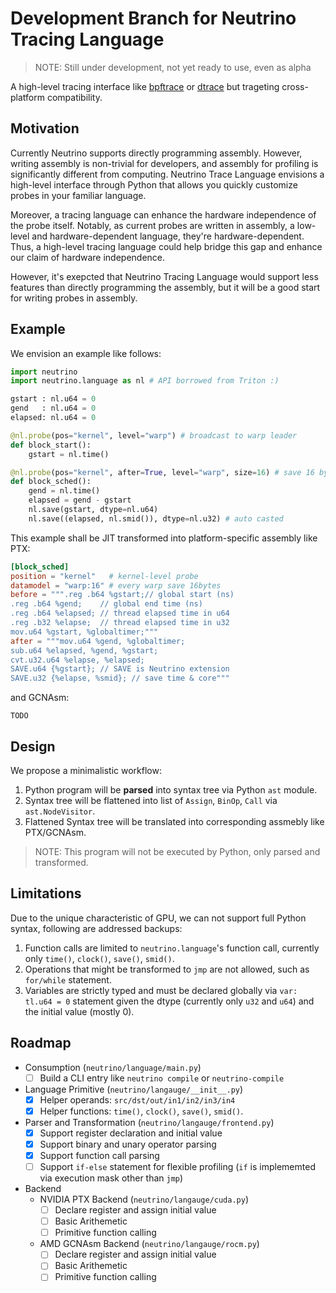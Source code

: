 # Development Branch for Neutrino Tracing Language

> NOTE: Still under development, not yet ready to use, even as alpha

A high-level tracing interface like [bpftrace](https://bpftrace.org) or [dtrace](https://dtrace.org/) but trageting cross-platform compatibility.

## Motivation

Currently Neutrino supports directly programming assembly.
However, writing assembly is non-trivial for developers, and assembly for profiling is significantly different from computing.
Neutrino Trace Language envisions a high-level interface through Python that allows you quickly customize probes in your familiar language.

Moreover, a tracing language can enhance the hardware independence of the probe itself. 
Notably, as current probes are written in assembly, a low-level and hardware-dependent language, they're hardware-dependent.
Thus, a high-level tracing language could help bridge this gap and enhance our claim of hardware independence.

However, it's exepcted that Neutrino Tracing Language would support less features than directly programming the assembly, but it will be a good start for writing probes in assembly.

## Example
We envision an example like follows:

```python
import neutrino
import neutrino.language as nl # API borrowed from Triton :)

gstart : nl.u64 = 0
gend   : nl.u64 = 0
elapsed: nl.u64 = 0

@nl.probe(pos="kernel", level="warp") # broadcast to warp leader
def block_start():
    gstart = nl.time()

@nl.probe(pos="kernel", after=True, level="warp", size=16) # save 16 bytes per warp
def block_sched():
    gend = nl.time()
    elapsed = gend - gstart 
    nl.save(gstart, dtype=nl.u64)
    nl.save((elapsed, nl.smid()), dtype=nl.u32) # auto casted
```

This example shall be JIT transformed into platform-specific assembly like PTX:
```toml
[block_sched]
position = "kernel"   # kernel-level probe
datamodel = "warp:16" # every warp save 16bytes
before = """.reg .b64 %gstart;// global start (ns)
.reg .b64 %gend;    // global end time (ns)
.reg .b64 %elapsed; // thread elapsed time in u64
.reg .b32 %elapse;  // thread elapsed time in u32
mov.u64 %gstart, %globaltimer;"""
after = """mov.u64 %gend, %globaltimer;
sub.u64 %elapsed, %gend, %gstart;
cvt.u32.u64 %elapse, %elapsed;
SAVE.u64 {%gstart}; // SAVE is Neutrino extension
SAVE.u32 {%elapse, %smid}; // save time & core"""
```

and GCNAsm:
```
TODO
```

## Design
We propose a minimalistic workflow:
1. Python program will be **parsed** into syntax tree via Python `ast` module.
2. Syntax tree will be flattened into list of `Assign`, `BinOp`, `Call` via `ast.NodeVisitor`.
3. Flattened Syntax tree will be translated into corresponding assmebly like PTX/GCNAsm.

> NOTE: This program will not be executed by Python, only parsed and transformed.

## Limitations
Due to the unique characteristic of GPU, we can not support full Python syntax, following are addressed backups:
1. Function calls are limited to `neutrino.language`'s function call, currently only `time()`, `clock()`, `save()`, `smid()`.
2. Operations that might be transformed to `jmp` are not allowed, such as `for/while` statement.
3. Variables are strictly typed and must be declared globally via `var: tl.u64 = 0` statement given the dtype (currently only `u32` and `u64`) and the initial value (mostly 0).

## Roadmap
* Consumption (`neutrino/language/main.py`)
    - [ ] Build a CLI entry like `neutrino compile` or `neutrino-compile`
* Language Primitive (`neutrino/langauge/__init__.py`)
    - [x] Helper operands: `src/dst/out/in1/in2/in3/in4`
    - [x] Helper functions: `time()`, `clock()`, `save()`, `smid()`.
* Parser and Transformation (`neutrino/langauge/frontend.py`)
    - [x] Support register declaration and initial value
    - [x] Support binary and unary operator parsing
    - [x] Support function call parsing
    - [ ] Support `if-else` statement for flexible profiling (`if` is implememted via execution mask other than `jmp`)
* Backend
    * NVIDIA PTX Backend (`neutrino/langauge/cuda.py`)
        - [ ] Declare register and assign initial value
        - [ ] Basic Arithemetic
        - [ ] Primitive function calling
    * AMD GCNAsm Backend (`neutrino/langauge/rocm.py`)
        - [ ] Declare register and assign initial value
        - [ ] Basic Arithemetic
        - [ ] Primitive function calling
